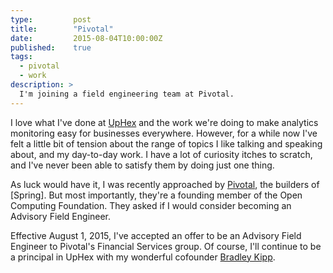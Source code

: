 ```yaml
---
type:         post
title:        "Pivotal"
date:         2015-08-04T10:00:00Z
published:    true
tags:
  - pivotal
  - work
description: >
  I'm joining a field engineering team at Pivotal.
---
```


I love what I've done at [UpHex](http://uphex.com) and the work we're doing to make analytics monitoring easy for businesses everywhere. However, for a while now I've felt a little bit of tension about the range of topics I like talking and speaking about, and my day-to-day work. I have a lot of curiosity itches to scratch, and I've never been able to satisfy them by doing just one thing.

As luck would have it, I was recently approached by [Pivotal](https://pivotal.io), the builders of [Spring]. But most importantly, they're a founding member of the Open Computing Foundation. They asked if I would consider becoming an Advisory Field Engineer.

Effective August 1, 2015, I've accepted an offer to be an Advisory Field Engineer to Pivotal's Financial Services group. Of course, I'll continue to be a principal in UpHex with my wonderful cofounder [Bradley Kipp](https://twitter.com/justthekipp).